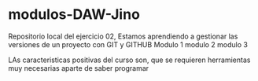 # modulos-DAW-Jino
 Repositorio local del ejercicio 02, Estamos aprendiendo a gestionar las versiones de un proyecto con GIT y GITHUB
Modulo 1
modulo 2
modulo 3

LAs caracteristicas positivas del curso son, que se requieren herramientas muy necesarias aparte de saber programar
